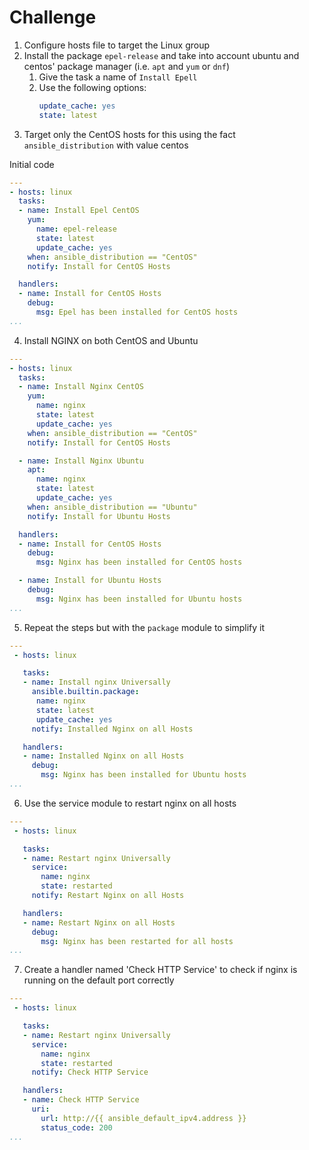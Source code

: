 
# Challenge

1. Configure hosts file to target the Linux group
2. Install the package `epel-release` and take into account ubuntu and centos' package manager (i.e. `apt` and `yum` or `dnf`)
	1. Give the task a name of `Install Epell`
	2. Use the following options:
		```yaml
		update_cache: yes
		state: latest
		```
3. Target only the CentOS hosts for this using the fact `ansible_distribution` with value centos

Initial code

```yaml
---
- hosts: linux
  tasks:
  - name: Install Epel CentOS
    yum:
      name: epel-release
      state: latest
      update_cache: yes
    when: ansible_distribution == "CentOS"
    notify: Install for CentOS Hosts

  handlers:
  - name: Install for CentOS Hosts
    debug:
      msg: Epel has been installed for CentOS hosts
...
```

4. Install NGINX on both CentOS and Ubuntu

```yaml
---
- hosts: linux
  tasks:
  - name: Install Nginx CentOS
    yum:
      name: nginx
      state: latest
      update_cache: yes
    when: ansible_distribution == "CentOS"
    notify: Install for CentOS Hosts

  - name: Install Nginx Ubuntu
    apt:
      name: nginx
      state: latest
      update_cache: yes
    when: ansible_distribution == "Ubuntu"
    notify: Install for Ubuntu Hosts

  handlers:
  - name: Install for CentOS Hosts
    debug:
      msg: Nginx has been installed for CentOS hosts

  - name: Install for Ubuntu Hosts
    debug:
      msg: Nginx has been installed for Ubuntu hosts
...
```

5. Repeat the steps but with the `package` module to simplify it

```yaml
---
 - hosts: linux

   tasks:
   - name: Install nginx Universally
	 ansible.builtin.package:
	  name: nginx
	  state: latest
	  update_cache: yes
	 notify: Installed Nginx on all Hosts

   handlers:
   - name: Installed Nginx on all Hosts
     debug:
       msg: Nginx has been installed for Ubuntu hosts
...
```

6. Use the service module to restart nginx on all hosts

```yaml
---
 - hosts: linux

   tasks:
   - name: Restart nginx Universally
	 service:
	   name: nginx
	   state: restarted
	 notify: Restart Nginx on all Hosts

   handlers:
   - name: Restart Nginx on all Hosts
     debug:
       msg: Nginx has been restarted for all hosts
...
```

7. Create a handler named 'Check HTTP Service' to check if nginx is running on the default port correctly

```yaml
---
 - hosts: linux

   tasks:
   - name: Restart nginx Universally
     service:
       name: nginx
       state: restarted
     notify: Check HTTP Service

   handlers:
   - name: Check HTTP Service
     uri:
       url: http://{{ ansible_default_ipv4.address }}
       status_code: 200
...
```